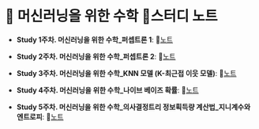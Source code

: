 # 📐 머신러닝을 위한 수학 📗스터디 노트

- **Study 1주차. 머신러닝을 위한 수학_퍼셉트론 1**:  📝[노트](https://edgeun.notion.site/01-1_-_-1-a8ea608f7e984ac0ae084e3377902478)

- **Study 2주차. 머신러닝을 위한 수학_퍼셉트론 2**:  📝[노트](https://edgeun.notion.site/01-2_-_-2-e73a5802ac544b579562e491d61254e4)

- **Study 3주차. 머신러닝을 위한 수학_KNN 모델 (K-최근접 이웃 모델)**:  📝[노트](https://edgeun.notion.site/02_-_KNN-K-46556b5049194c22a0b5fde73a40952c)

- **Study 4주차. 머신러닝을 위한 수학_나이브 베이즈 확률**:  📝[노트](https://edgeun.notion.site/03_-_-9d08a320132840c4926ec1c3b479868a)

- **Study 5주차. 머신러닝을 위한 수학_의사결정트리 정보획득량 계산법_지니계수와 엔트로피**:  📝[노트](https://edgeun.notion.site/04_-_-_-e8be85c6328246a985ccffb399555226)


